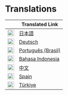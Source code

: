 # Translations

|                                                              | Translated Link                             |
| ------------------------------------------------------------ | ------------------------------------------- |
| <img alt="日本語" title="日本語" src="https://cdn.statically.io/gh/hjnilsson/country-flags/master/svg/jp.svg" width="22"> | [日本語](ja/README.ja.md)                   |
| <img alt="Deutsch" title="Deutsch" src="https://cdn.statically.io/gh/hjnilsson/country-flags/master/svg/de.svg" width="22"> | [Deutsch](de/README.de.md)                  |
| <img alt="Português (Brasil)" title="Português (Brasil)" src="https://cdn.statically.io/gh/hjnilsson/country-flags/master/svg/br.svg" width="22"> | [Português (Brasil)](pt_br/README.pt_br.md) |
| <img alt="Bahasa Indonesia" title="Bahasa Indonesia" src="https://cdn.statically.io/gh/hjnilsson/country-flags/master/svg/id.svg" width="22"> | [Bahasa Indonesia](id/README.id.md)         |
| <img alt="中文" title="中文" src="https://cdn.statically.io/gh/hjnilsson/country-flags/master/svg/cn.svg" width="22"> | [中文](cn/README.cn.md)                     |
| <img alt="Spain" title="Spain" src="https://cdn.statically.io/gh/hjnilsson/country-flags/master/svg/es.svg" width="22"> | [Spain](es/README.es.md)  |
| <img alt="Türkiye" title="Türkiye" src="https://cdn.statically.io/gh/hjnilsson/country-flags/master/svg/tr.svg" width="22"> | [Türkiye](tr/README.tr.md)  |